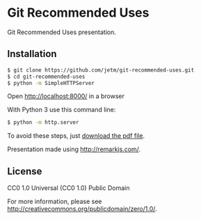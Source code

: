 # Git Recommended Uses

Git Recommended Uses presentation.

## Installation

```sh
$ git clone https://github.com/jetm/git-recommended-uses.git
$ cd git-recommended-uses
$ python -m SimpleHTTPServer
```

Open [http://localhost:8000/](http://localhost:8000/) in a browser

With Python 3 use this command line:

```sh
$ python -m http.server
```

To avoid these steps, just [download the pdf file](https://github.com/jetm/git-recommended-uses/raw/master/Git_Recommended_Uses.pdf).

Presentation made using http://remarkjs.com/.

## License

CC0 1.0 Universal (CC0 1.0) 
Public Domain

For more information, please see
<http://creativecommons.org/publicdomain/zero/1.0/>.
